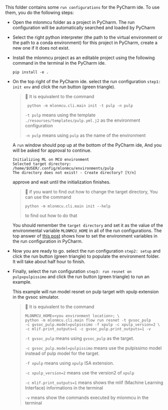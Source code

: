 This folder contains some `run configurations` for the PyCharm ide.
To use them, you do the following steps:

- Open the mlonmcu folder as a project in PyCharm. 
  The run configuration will be automatically searched and loaded by PyCharm

- Select the right python interpreter (the path to the virtual environment or the path to a conda environment) for this project in PyCharm, create a new one if it does not exist.

- Install the mlonmcu project as an editable project using the following command in the terminal in the PyCharm ide.
    ```
    pip install -e .
    ```

- On the top right of the PyCharm ide. select the run configuration `step1: init env` and click the run button (green triangle). 
    
    > 📝
    > It is equivalent to the command 
    > ```
    >  python -m mlonmcu.cli.main init -t pulp -n pulp
    > ```
    > 
    > `-t pulp` means using the template `./resourses/templates/pulp.yml.j2` as the environment configuration
    > 
    > `-n pulp` means using `pulp` as the name of the environment

    A `run` window should pop up at the bottom of the PyCharm ide, And you will be asked for approval to continue.
    ```
    Initializing ML on MCU environment
    Selected target directory: /home/$USER/.config/mlonmcu/environments/pulp
    The directory does not exist! - Create directory? [Y/n] 
    ```
    approve and wait until the initialization finishes. 
    > 📝
    > if you want to find out how to change the target directory, 
    > You can use the command 
    > ```
    > python -m mlonmcu.cli.main init --help
    > ```
    > to find out how to do that
    
    You should remember the `target directory` and set it as the value of the environmental variable `MLONMCU_HOME` in all of the run configurations. The top answer of [this post](https://stackoverflow.com/questions/42708389/how-to-set-environment-variables-in-PyCharm) shows how to set the environment variables in the run configuration in PyCharm.

- Now you are ready to go. select the run configuration `step2: setup` and click the run button (green triangle) to populate the environment folder. It will take about half hour to finish.

- Finally, select the run configuration `step3: run resnet on pulpxpulpissimo` and click the run button (green triangle) to run an example.

    This example will run model resnet on pulp target with xpulp extension in the gvsoc simulator.

    > 📝
    > It is equivalent to the command 
    > ```
    > MLONMCU_HOME=<you environment location>; \
    > python -m mlonmcu.cli.main flow run resnet -t gvsoc_pulp
    > -c gvsoc_pulp.model=pulpissimo -f xpulp -c xpulp_version=2 \
    > -c mlif.print_outputs=1 -c gvsoc_pulp.print_outputs=1 -v
    > ```
    > 
    > `-t gvsoc_pulp` means using `gvsoc_pulp` as the target.
    > 
    > `-c gvsoc_pulp.model=pulpissimo` means use the pulpissimo model 
    > instead of pulp model for the target.
    > 
    > `-f xpulp` means using `xpulp` ISA extension.
    >
    > `-c xpulp_version=2` means use the version2 of `xpulp`
    > 
    > `-c mlif.print_outputs=1` means shows the mlif (Machine Learning Interface) informations in the 
    > terminal
    > 
    > `-v` means show the commands executed by mlonmcu in the terminal

    

